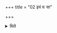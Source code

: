 +++
title = "02 इयं वः सा"

+++

<details><summary>थिते</summary>

इयं वः सा सत्या सन्धाभूदिति दुन्दुभिविमोचनीयं होमं जुहोति २
</details>
